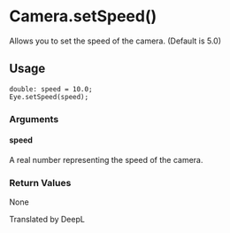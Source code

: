 # Camera.setSpeed()

Allows you to set the speed of the camera. (Default is 5.0)

## Usage

```
double: speed = 10.0;
Eye.setSpeed(speed);
```

### Arguments

#### speed

A real number representing the speed of the camera.

### Return Values

None

Translated by DeepL
